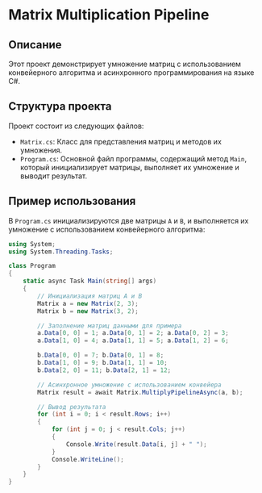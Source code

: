 # Matrix Multiplication Pipeline

## Описание

Этот проект демонстрирует умножение матриц с использованием конвейерного алгоритма и асинхронного программирования на языке C#. 

## Структура проекта

Проект состоит из следующих файлов:
- `Matrix.cs`: Класс для представления матриц и методов их умножения.
- `Program.cs`: Основной файл программы, содержащий метод `Main`, который инициализирует матрицы, выполняет их умножение и выводит результат.

## Пример использования

В `Program.cs` инициализируются две матрицы `A` и `B`, и выполняется их умножение с использованием конвейерного алгоритма:

```csharp
using System;
using System.Threading.Tasks;

class Program
{
    static async Task Main(string[] args)
    {
        // Инициализация матриц A и B
        Matrix a = new Matrix(2, 3);
        Matrix b = new Matrix(3, 2);

        // Заполнение матриц данными для примера
        a.Data[0, 0] = 1; a.Data[0, 1] = 2; a.Data[0, 2] = 3;
        a.Data[1, 0] = 4; a.Data[1, 1] = 5; a.Data[1, 2] = 6;

        b.Data[0, 0] = 7; b.Data[0, 1] = 8;
        b.Data[1, 0] = 9; b.Data[1, 1] = 10;
        b.Data[2, 0] = 11; b.Data[2, 1] = 12;

        // Асинхронное умножение с использованием конвейера
        Matrix result = await Matrix.MultiplyPipelineAsync(a, b);

        // Вывод результата
        for (int i = 0; i < result.Rows; i++)
        {
            for (int j = 0; j < result.Cols; j++)
            {
                Console.Write(result.Data[i, j] + " ");
            }
            Console.WriteLine();
        }
    }
}
